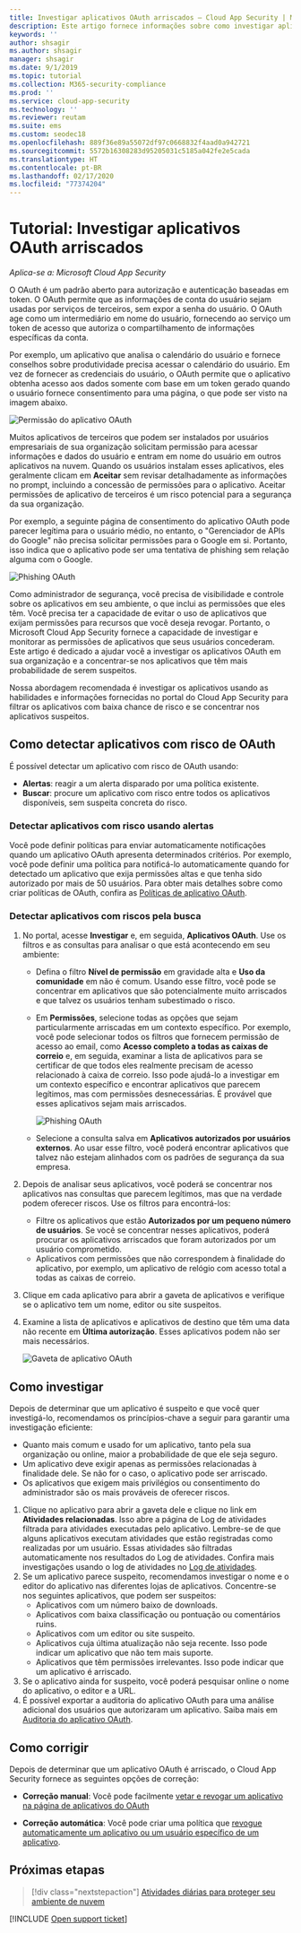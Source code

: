 ```yaml
---
title: Investigar aplicativos OAuth arriscados – Cloud App Security | Microsoft Docs
description: Este artigo fornece informações sobre como investigar aplicativos OAuth arriscados no Cloud App Security.
keywords: ''
author: shsagir
ms.author: shsagir
manager: shsagir
ms.date: 9/1/2019
ms.topic: tutorial
ms.collection: M365-security-compliance
ms.prod: ''
ms.service: cloud-app-security
ms.technology: ''
ms.reviewer: reutam
ms.suite: ems
ms.custom: seodec18
ms.openlocfilehash: 889f36e89a55072df97c0668832f4aad0a942721
ms.sourcegitcommit: 5572b16308283d95205031c5185a042fe2e5cada
ms.translationtype: HT
ms.contentlocale: pt-BR
ms.lasthandoff: 02/17/2020
ms.locfileid: "77374204"
---
```

# <a name="tutorial-investigate-risky-oauth-apps"></a>Tutorial: Investigar aplicativos OAuth arriscados

*Aplica-se a: Microsoft Cloud App Security*

O OAuth é um padrão aberto para autorização e autenticação baseadas em token. O OAuth permite que as informações de conta do usuário sejam usadas por serviços de terceiros, sem expor a senha do usuário. O OAuth age como um intermediário em nome do usuário, fornecendo ao serviço um token de acesso que autoriza o compartilhamento de informações específicas da conta.

Por exemplo, um aplicativo que analisa o calendário do usuário e fornece conselhos sobre produtividade precisa acessar o calendário do usuário. Em vez de fornecer as credenciais do usuário, o OAuth permite que o aplicativo obtenha acesso aos dados somente com base em um token gerado quando o usuário fornece consentimento para uma página, o que pode ser visto na imagem abaixo.

![Permissão do aplicativo OAuth](media/oauth-permission.png)

Muitos aplicativos de terceiros que podem ser instalados por usuários empresariais de sua organização solicitam permissão para acessar informações e dados do usuário e entram em nome do usuário em outros aplicativos na nuvem. Quando os usuários instalam esses aplicativos, eles geralmente clicam em **Aceitar** sem revisar detalhadamente as informações no prompt, incluindo a concessão de permissões para o aplicativo. Aceitar permissões de aplicativo de terceiros é um risco potencial para a segurança da sua organização.

Por exemplo, a seguinte página de consentimento do aplicativo OAuth pode parecer legítima para o usuário médio, no entanto, o "Gerenciador de APIs do Google" não precisa solicitar permissões para o Google em si. Portanto, isso indica que o aplicativo pode ser uma tentativa de phishing sem relação alguma com o Google.

![Phishing OAuth](media/oauth-phishing.png)

Como administrador de segurança, você precisa de visibilidade e controle sobre os aplicativos em seu ambiente, o que inclui as permissões que eles têm. Você precisa ter a capacidade de evitar o uso de aplicativos que exijam permissões para recursos que você deseja revogar. Portanto, o Microsoft Cloud App Security fornece a capacidade de investigar e monitorar as permissões de aplicativos que seus usuários concederam. Este artigo é dedicado a ajudar você a investigar os aplicativos OAuth em sua organização e a concentrar-se nos aplicativos que têm mais probabilidade de serem suspeitos.

Nossa abordagem recomendada é investigar os aplicativos usando as habilidades e informações fornecidas no portal do Cloud App Security para filtrar os aplicativos com baixa chance de risco e se concentrar nos aplicativos suspeitos.

## <a name="how-to-detect-risky-oauth-apps"></a>Como detectar aplicativos com risco de OAuth

É possível detectar um aplicativo com risco de OAuth usando:

- **Alertas**: reagir a um alerta disparado por uma política existente.
- **Buscar**: procure um aplicativo com risco entre todos os aplicativos disponíveis, sem suspeita concreta do risco.

### <a name="detect-risky-apps-using-alerts"></a>Detectar aplicativos com risco usando alertas

Você pode definir políticas para enviar automaticamente notificações quando um aplicativo OAuth apresenta determinados critérios. Por exemplo, você pode definir uma política para notificá-lo automaticamente quando for detectado um aplicativo que exija permissões altas e que tenha sido autorizado por mais de 50 usuários. Para obter mais detalhes sobre como criar políticas de OAuth, confira as [Políticas de aplicativo OAuth](app-permission-policy.md).

### <a name="detect-risky-apps-by-hunting"></a>Detectar aplicativos com riscos pela busca

1. No portal, acesse **Investigar** e, em seguida, **Aplicativos OAuth**. Use os filtros e as consultas para analisar o que está acontecendo em seu ambiente:

    - Defina o filtro **Nível de permissão** em gravidade alta e **Uso da comunidade** em não é comum. Usando esse filtro, você pode se concentrar em aplicativos que são potencialmente muito arriscados e que talvez os usuários tenham subestimado o risco.
    - Em **Permissões**, selecione todas as opções que sejam particularmente arriscadas em um contexto específico. Por exemplo, você pode selecionar todos os filtros que fornecem permissão de acesso ao email, como **Acesso completo a todas as caixas de correio** e, em seguida, examinar a lista de aplicativos para se certificar de que todos eles realmente precisam de acesso relacionado à caixa de correio. Isso pode ajudá-lo a investigar em um contexto específico e encontrar aplicativos que parecem legítimos, mas com permissões desnecessárias. É provável que esses aplicativos sejam mais arriscados.

        ![Phishing OAuth](media/oauth-filters.png)

    - Selecione a consulta salva em **Aplicativos autorizados por usuários externos**. Ao usar esse filtro, você poderá encontrar aplicativos que talvez não estejam alinhados com os padrões de segurança da sua empresa.
1. Depois de analisar seus aplicativos, você poderá se concentrar nos aplicativos nas consultas que parecem legítimos, mas que na verdade podem oferecer riscos. Use os filtros para encontrá-los:
    - Filtre os aplicativos que estão **Autorizados por um pequeno número de usuários**. Se você se concentrar nesses aplicativos, poderá procurar os aplicativos arriscados que foram autorizados por um usuário comprometido.
    - Aplicativos com permissões que não correspondem à finalidade do aplicativo, por exemplo, um aplicativo de relógio com acesso total a todas as caixas de correio.
1. Clique em cada aplicativo para abrir a gaveta de aplicativos e verifique se o aplicativo tem um nome, editor ou site suspeitos.
1. Examine a lista de aplicativos e aplicativos de destino que têm uma data não recente em **Última autorização**. Esses aplicativos podem não ser mais necessários.

    ![Gaveta de aplicativo OAuth](media/oauth-drawer.png)

## <a name="how-to-investigate"></a>Como investigar

Depois de determinar que um aplicativo é suspeito e que você quer investigá-lo, recomendamos os princípios-chave a seguir para garantir uma investigação eficiente:

- Quanto mais comum e usado for um aplicativo, tanto pela sua organização ou online, maior a probabilidade de que ele seja seguro.
- Um aplicativo deve exigir apenas as permissões relacionadas à finalidade dele. Se não for o caso, o aplicativo pode ser arriscado.
- Os aplicativos que exigem mais privilégios ou consentimento do administrador são os mais prováveis de oferecer riscos.

1. Clique no aplicativo para abrir a gaveta dele e clique no link em **Atividades relacionadas**. Isso abre a página de Log de atividades filtrada para atividades executadas pelo aplicativo. Lembre-se de que alguns aplicativos executam atividades que estão registradas como realizadas por um usuário. Essas atividades são filtradas automaticamente nos resultados do Log de atividades. Confira mais investigações usando o log de atividades no [Log de atividades](activity-filters.md).
1. Se um aplicativo parece suspeito, recomendamos investigar o nome e o editor do aplicativo nas diferentes lojas de aplicativos. Concentre-se nos seguintes aplicativos, que podem ser suspeitos:
    - Aplicativos com um número baixo de downloads.
    - Aplicativos com baixa classificação ou pontuação ou comentários ruins.
    - Aplicativos com um editor ou site suspeito.
    - Aplicativos cuja última atualização não seja recente. Isso pode indicar um aplicativo que não tem mais suporte.
    - Aplicativos que têm permissões irrelevantes. Isso pode indicar que um aplicativo é arriscado.
1. Se o aplicativo ainda for suspeito, você poderá pesquisar online o nome do aplicativo, o editor e a URL.
1. É possível exportar a auditoria do aplicativo OAuth para uma análise adicional dos usuários que autorizaram um aplicativo. Saiba mais em [Auditoria do aplicativo OAuth](manage-app-permissions.md#oauth-app-auditing).

## <a name="how-to-remediate"></a>Como corrigir

Depois de determinar que um aplicativo OAuth é arriscado, o Cloud App Security fornece as seguintes opções de correção:

- **Correção manual**: Você pode facilmente [vetar e revogar um aplicativo na página de aplicativos do OAuth](manage-app-permissions.md#ban-or-approve-an-app)

- **Correção automática**: Você pode criar uma política que [revogue automaticamente um aplicativo ou um usuário específico de um aplicativo](app-permission-policy.md).

## <a name="next-steps"></a>Próximas etapas

> [!div class="nextstepaction"]
> [Atividades diárias para proteger seu ambiente de nuvem](daily-activities-to-protect-your-cloud-environment.md)

[!INCLUDE [Open support ticket](includes/support.md)]
